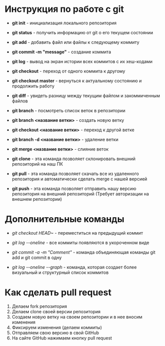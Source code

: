 # Инструкция по работе с git

* **git init** - инициализация локального репозитория 

* **git status** - получить информацию от git о его текущем состоянии

* **git add** - добавить файл или файлы к следующему коммиту

* **git commit -m "message"** - создание коммита

* **git log** - вывод на экран истории всех коммитов с их хеш-кодами

* **git checkout** - переход от одного коммита к другому

* **git checkout master** - вернуться к актуальному состоянию и продолжить работу

* **git diff** - увидеть разницу между текущим файлом и закоммиченным файлов

* **git branch** - посмотреть список веток в репозитории

* **git branch <название ветки>** - создать новую ветку

* **git checkout <название ветки>** - переход к другой ветке

* **git branch -d <название ветки>** - удаление ветки

* **git merge <название ветки>** - слияние веток

* **git clone** - эта команда позволяет склонировать внешний репозиторий на наш ПК
* **git pull** - эта команда позволяет скачать все из удаленного репозитория и автоматически сделать merge с нашей версией
* **git push** - эта команда позволяет отправить нашу версию репозитория на внешний репозиторий (Требует авторизации на внешнем репозитории)

# Дополнительные команды 

* *git checkout HEAD~* - переместиться на предыдущий коммит

* *git log --oneline* - все коммиты появляются в укороченном виде

* *git commit -a -m "Comment"* - команда объединяющая команды git add и git commit в одну

* *git log --oneline --graph* - команда, которая создает более визуальный и структурный список коммитов


# Как сделать pull request

1. Делаем fork репозитория
2. Делаем clone своей версии репозитория
3. Создаем новую ветку на своем репозитории и в нее вносим изменения
4. Фиксируем изменения (делаем коммиты)
5. Отправляем свою версию в свой GitHub
6. На сайте GitHub нажимаем кнопку pull request